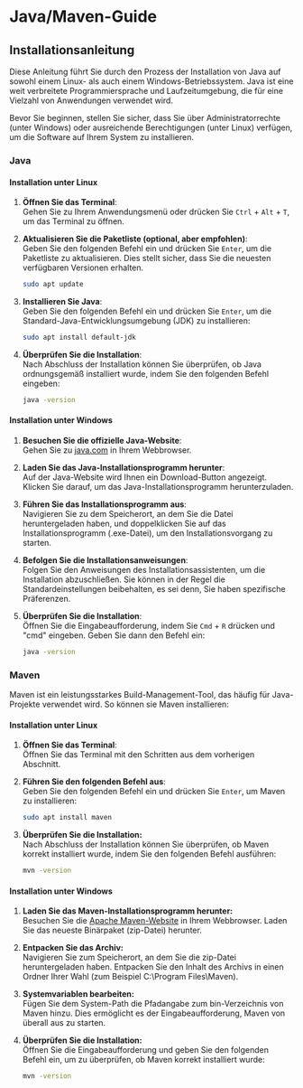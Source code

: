 # Java/Maven-Guide
## Installationsanleitung

Diese Anleitung führt Sie durch den Prozess der Installation von Java auf sowohl einem Linux- als auch einem Windows-Betriebssystem. Java ist eine weit verbreitete Programmiersprache und Laufzeitumgebung, die für eine Vielzahl von Anwendungen verwendet wird.

Bevor Sie beginnen, stellen Sie sicher, dass Sie über Administratorrechte (unter Windows) oder ausreichende Berechtigungen (unter Linux) verfügen, um die Software auf Ihrem System zu installieren.

### Java
#### Installation unter Linux
1. **Öffnen Sie das Terminal**:  
   Gehen Sie zu Ihrem Anwendungsmenü oder drücken Sie `Ctrl` + `Alt` + `T`, um das Terminal zu öffnen.

2. **Aktualisieren Sie die Paketliste (optional, aber empfohlen)**:  
   Geben Sie den folgenden Befehl ein und drücken Sie `Enter`, um die Paketliste zu aktualisieren. Dies stellt sicher, dass Sie die neuesten verfügbaren Versionen erhalten.

   ```bash
   sudo apt update
   ```

3. **Installieren Sie Java**:  
   Geben Sie den folgenden Befehl ein und drücken Sie `Enter`, um die Standard-Java-Entwicklungsumgebung (JDK) zu installieren:

   ```bash
   sudo apt install default-jdk
   ```

4. **Überprüfen Sie die Installation**:  
   Nach Abschluss der Installation können Sie überprüfen, ob Java ordnungsgemäß installiert wurde, indem Sie den folgenden Befehl eingeben:

   ```bash
   java -version
   ```

#### Installation unter Windows
1. **Besuchen Sie die offizielle Java-Website**:  
Gehen Sie zu [java.com](https://www.java.com) in Ihrem Webbrowser.

2. **Laden Sie das Java-Installationsprogramm herunter**:  
   Auf der Java-Website wird Ihnen ein Download-Button angezeigt. Klicken Sie darauf, um das Java-Installationsprogramm herunterzuladen.

3. **Führen Sie das Installationsprogramm aus**:  
   Navigieren Sie zu dem Speicherort, an dem Sie die Datei heruntergeladen haben, und doppelklicken Sie auf das Installationsprogramm (.exe-Datei), um den Installationsvorgang zu starten.

4. **Befolgen Sie die Installationsanweisungen**:  
   Folgen Sie den Anweisungen des Installationsassistenten, um die Installation abzuschließen. Sie können in der Regel die Standardeinstellungen beibehalten, es sei denn, Sie haben spezifische Präferenzen.

5. **Überprüfen Sie die Installation**:  
   Öffnen Sie die Eingabeaufforderung, indem Sie `Cmd` + `R` drücken und "cmd" eingeben. Geben Sie dann den Befehl ein:

   ```bash
   java -version
   ```

### Maven
Maven ist ein leistungsstarkes Build-Management-Tool, das häufig für Java-Projekte verwendet wird. So können sie Maven installieren:

#### Installation unter Linux
1. **Öffnen Sie das Terminal**:  
   Öffnen Sie das Terminal mit den Schritten aus dem vorherigen Abschnitt.

2. **Führen Sie den folgenden Befehl aus**:  
   Geben Sie den folgenden Befehl ein und drücken Sie `Enter`, um Maven zu installieren:

   ```bash
   sudo apt install maven
   ```
   
3. **Überprüfen Sie die Installation:**  
   Nach Abschluss der Installation können Sie überprüfen, ob Maven korrekt installiert wurde, indem Sie den folgenden Befehl ausführen:

   ```bash
   mvn -version
   ```
   
#### Installation unter Windows
1. **Laden Sie das Maven-Installationsprogramm herunter:**  
   Besuchen Sie die [Apache Maven-Website](https://maven.apache.org/download.cgi) in Ihrem Webbrowser. Laden Sie das neueste Binärpaket (zip-Datei) herunter.

2. **Entpacken Sie das Archiv:**  
   Navigieren Sie zum Speicherort, an dem Sie die zip-Datei heruntergeladen haben. Entpacken Sie den Inhalt des Archivs in einen Ordner Ihrer Wahl (zum Beispiel C:\Program Files\Maven).

3. **Systemvariablen bearbeiten:**  
   Fügen Sie dem System-Path die Pfadangabe zum bin-Verzeichnis von Maven hinzu. Dies ermöglicht es der Eingabeaufforderung, Maven von überall aus zu starten.

4. **Überprüfen Sie die Installation:**  
   Öffnen Sie die Eingabeaufforderung und geben Sie den folgenden Befehl ein, um zu überprüfen, ob Maven korrekt installiert wurde:

   ```bash
   mvn -version
   ```
